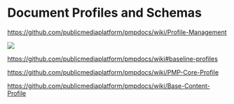 # Document Profiles and Schemas

https://github.com/publicmediaplatform/pmpdocs/wiki/Profile-Management

[![](http://cav.is/i/pmp.svg)](http://cav.is/i/pmp.svg)

https://github.com/publicmediaplatform/pmpdocs/wiki#baseline-profiles

https://github.com/publicmediaplatform/pmpdocs/wiki/PMP-Core-Profile

https://github.com/publicmediaplatform/pmpdocs/wiki/Base-Content-Profile
